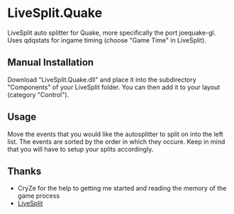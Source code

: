 LiveSplit.Quake
=================

LiveSplit auto splitter for Quake, more specifically the port joequake-gl. Uses qdqstats for ingame timing (choose "Game Time" in LiveSplit).

Manual Installation
-------------------
Download "LiveSplit.Quake.dll" and place it into the subdirectory "Components" of your LiveSplit folder. You can then add it to your layout (category "Control").

Usage
-----
Move the events that you would like the autosplitter to split on into the left list. The events are sorted by the order in which they occure. Keep in mind that you will have to setup your splits accordingly.

Thanks
------
  * CryZe for the help to getting me started and reading the memory of the game process
  * [LiveSplit](http://livesplit.org/)
